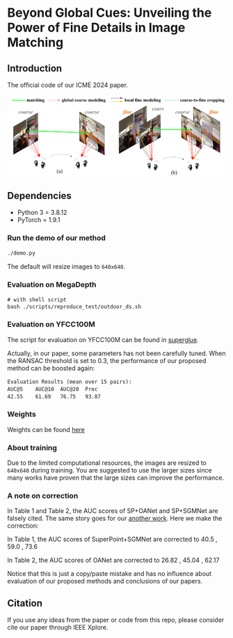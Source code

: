 # Beyond Global Cues: Unveiling the Power of Fine Details in Image Matching

## Introduction
The official code of our ICME 2024 paper.

<p align="center">
  <img src="illustration.pdf" width="500">
</p>

## Dependencies
* Python 3 = 3.8.12
* PyTorch = 1.9.1

### Run the demo of our method
```sh
./demo.py
```
The default will resize images to `640x640`.

### Evaluation on MegaDepth
```shell
# with shell script
bash ./scripts/reproduce_test/outdoor_ds.sh
```

### Evaluation on YFCC100M
The script for evaluation on YFCC100M can be found in [superglue](https://github.com/magicleap/SuperGluePretrainedNetwork).

Actually, in our paper, some parameters has not been carefully tuned. When the RANSAC threshold is set to 0.3, the performance of our proposed method can be boosted again:
```txt
Evaluation Results (mean over 15 pairs):
AUC@5    AUC@10  AUC@20  Prec
42.55    61.69   76.75   93.87 
```

### Weights

Weights can be found [here](https://pan.baidu.com/s/1W-Ame3A3s378JKSB2bOjNw?pwd=38n7)

### About training

Due to the limited computational resources, the images are resized to `640x640` during training. You are suggested to use the larger sizes since many works have proven that the large sizes can improve the performance.

### A note on correction

In Table 1 and Table 2, the AUC scores of SP+OANet and SP+SGMNet are falsely cited. The same story goes for our [another work](https://ieeexplore.ieee.org/document/10485434). Here we make the correction:

In Table 1, the AUC scores of SuperPoint+SGMNet are corrected to 40.5 , 59.0 , 73.6

In Table 2, the AUC scores of OANet are corrected to 26.82 , 45.04 , 62.17

Notice that this is just a copy/paste mistake and has no influence about evaluation of our proposed methods and conclusions of our papers. 

## Citation
If you use any ideas from the paper or code from this repo, please consider cite our paper through IEEE Xplore.
